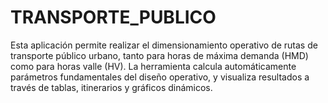# TRANSPORTE_PUBLICO

Esta aplicación permite realizar el dimensionamiento operativo de rutas de transporte público urbano, tanto para horas de máxima demanda (HMD) como para horas valle (HV). La herramienta calcula automáticamente parámetros fundamentales del diseño operativo, y visualiza resultados a través de tablas, itinerarios y gráficos dinámicos.
